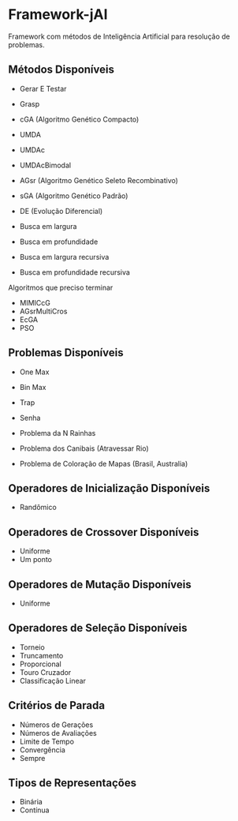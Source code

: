 # Framework-jAI

Framework com métodos de Inteligência Artificial para resolução de problemas.

## Métodos Disponíveis

* Gerar E Testar
* Grasp
* cGA (Algoritmo Genético Compacto)
* UMDA
* UMDAc
* UMDAcBimodal
* AGsr (Algoritmo Genético Seleto Recombinativo)
* sGA (Algoritmo Genético Padrão)
* DE (Evolução Diferencial)

* Busca em largura
* Busca em profundidade 
* Busca em largura recursiva  
* Busca em profundidade recursiva  

Algoritmos que preciso terminar

* MIMICcG
* AGsrMultiCros
* EcGA      
* PSO

## Problemas Disponíveis

* One Max
* Bin Max
* Trap
* Senha

* Problema da N Rainhas
* Problema dos Canibais (Atravessar Rio)
* Problema de Coloração de Mapas (Brasil, Australia)

## Operadores de Inicialização Disponíveis

* Randômico

## Operadores de Crossover Disponíveis

* Uniforme 
* Um ponto

## Operadores de Mutação Disponíveis

* Uniforme

## Operadores de Seleção Disponíveis

* Torneio
* Truncamento
* Proporcional
* Touro Cruzador
* Classificação Linear

## Critérios de Parada

* Números de Gerações
* Números de Avaliações
* Limite de Tempo 
* Convergência
* Sempre

## Tipos de Representações

* Binária 
* Contínua

